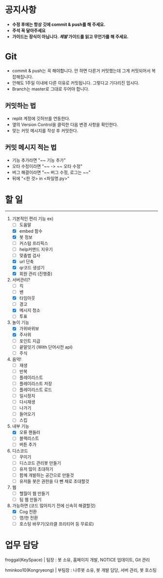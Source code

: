 # 공지사항
- **수정 후에는 항상 깃에 commit & push를 해 주세요.**
- **주석 꼭 달아주세요**
- **가이드는 장식이 아닙니다. *제발* 가이드를 읽고 무언가를 해 주세요.**
# Git
- commit & push는 꼭 해야합니다. 안 하면 다른거 커밋했는데 그게 커밋되어서 복잡해집니다.
- 안해도 1주일 이내에 다른 이유로 커밋됩니다. 그렇다고 기다리진 맙시다.
- Branch는 master로 그대로 두어야 합니다.

## 커밋하는 법
- replit 계정에 깃허브를 연동한다.
- 옆의 Version Control을 클릭한 다음 변경 사항을 확인한다.
- 맞는 커밋 메시지를 작성 후 커밋한다.
## 커밋 메시지 적는 법
- 기능 추가라면 "~~ 기능 추가"
- 오타 수정이라면 "~~ -> ~~ 오타 수정"
- 버그 해결이라면 "~~ 버그 수정, 로그는 ~~" 
- 뒤에 "<한 것> in <파일명.py>"


# 할 일

---


1. 기본적인 편리 기능 ex)
    - [ ] 도움말
    - [x] embed 함수
    - [x] 봇 정보
    - [ ] 커스텀 프리픽스
    - [ ] help커맨드 지우기
    - [ ] 맞춤법 검사
    - [x] url 단축
    - [x] qr코드 생성기
    - [x] 회원 관리 (진행중)

2. 서버관리?
    - [ ] 킥
    - [ ] 밴
    - [x] 타임아웃
    - [ ] 경고
    - [x] 메시지 청소
    - [ ] 투표

3. 놀이 기능
    - [x] 가위바위보
    - [x] 주사위
    - [ ] 포인트 지급
    - [ ] 끝말잇기 (With 단어사전 api)
    - [ ] 주식

4. 음악!
   - [ ] 재생
   - [ ] 반복
   - [ ] 플레이리스트
   - [ ] 플레이리스트 저장
   - [ ] 플레이리스트 로드
   - [ ] 일시정지
   - [ ] 다시재생
   - [ ] 나가기
   - [ ] 들어오기
   - [ ] 스킵

5. 내부 기능
    - [x] 오류 핸들러
    - [ ] 블랙리스트
    - [ ] 버튼 추가

6. 디스코드
    - [ ] 꾸미기
    - [ ] 디스코드 관리봇 만들기
    - [ ] 유저 많이 초대하기
    - [ ] 함께 개발하는 공간으로 만들것
    - [ ] 유저들 봇은 권한을 다 뺀 채로 초대할것 

7. 웹
    - [ ] 헬월이 웹 만들기
    - [ ] 팀 웹 만들기

7. 가능하면 (코드 많아지기 전에 신속히 해결할것)
    - [x] Cog 전환
    - [ ] 영/한 전환
    - [ ] 호스팅 바꾸기(오라클 프리티어 등 무료로)

# 업무 담당
froggal(KeySpace) | 팀장 : 봇 소유, 홈페이지 개발, NOTICE 업데이트, Git 관리

hminkoo10(Kongryeong) | 부팀장 : 나루봇 소유, 봇 개발 담당, 서버 관리, 봇 호스팅
